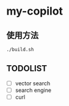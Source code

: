 # my-copilot

## 使用方法

```bash
./build.sh
```

## TODOLIST

+ [ ] vector search
+ [ ] search engine
+ [ ] curl